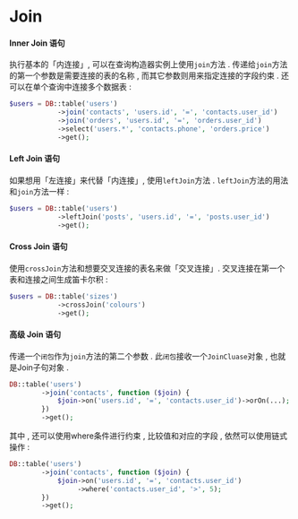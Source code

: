 # Join

#### Inner Join 语句

执行基本的「内连接」, 可以在查询构造器实例上使用`join`方法 . 传递给`join`方法的第一个参数是需要连接的表的名称 , 而其它参数则用来指定连接的字段约束 . 还可以在单个查询中连接多个数据表 :

```php
$users = DB::table('users')
            ->join('contacts', 'users.id', '=', 'contacts.user_id')
            ->join('orders', 'users.id', '=', 'orders.user_id')
            ->select('users.*', 'contacts.phone', 'orders.price')
            ->get();
```

#### Left Join 语句

如果想用「左连接」来代替「内连接」, 使用`leftJoin`方法 . `leftJoin`方法的用法和`join`方法一样 :

```php
$users = DB::table('users')
            ->leftJoin('posts', 'users.id', '=', 'posts.user_id')
            ->get();
```

#### Cross Join 语句

使用`crossJoin`方法和想要交叉连接的表名来做「交叉连接」. 交叉连接在第一个表和连接之间生成笛卡尔积 :

```php
$users = DB::table('sizes')
            ->crossJoin('colours')
            ->get();
```

#### 高级 Join 语句

传递一个`闭包`作为`join`方法的第二个参数 . 此`闭包`接收一个`JoinCluase`对象 , 也就是Join子句对象 .

```php
DB::table('users')
        ->join('contacts', function ($join) {
            $join->on('users.id', '=', 'contacts.user_id')->orOn(...);
        })
        ->get();
```

其中 , 还可以使用where条件进行约束 , 比较值和对应的字段 , 依然可以使用链式操作 : 

```php
DB::table('users')
        ->join('contacts', function ($join) {
            $join->on('users.id', '=', 'contacts.user_id')
                 ->where('contacts.user_id', '>', 5);
        })
        ->get();
```



